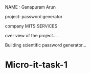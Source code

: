 NAME : Ganapuram Arun


project: password generator 


company MITS SERVICES 


over view of the project....


Buliding scientific password generator...

# Micro-it-task-1
